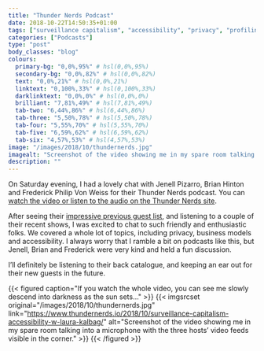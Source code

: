 ```yaml
---
title: "Thunder Nerds Podcast"
date: 2018-10-22T14:50:35+01:00
tags: ["surveillance capitalism", "accessibility", "privacy", "profiling"]
categories: ["Podcasts"]
type: "post"
body_classes: "blog"
colours:
  primary-bg: "0,0%,95%" # hsl(0,0%,95%)
  secondary-bg: "0,0%,82%" # hsl(0,0%,82%)
  text: "0,0%,21%" # hsl(0,0%,21%)
  linktext: "0,100%,33%" # hsl(0,100%,33%)
  darklinktext: "0,0%,0%" # hsl(0,0%,0%)
  brilliant: "7,81%,49%" # hsl(7,81%,49%)
  tab-two: "6,44%,86%" # hsl(6,44%,86%)
  tab-three: "5,50%,78%" # hsl(5,50%,78%)
  tab-four: "5,55%,70%" # hsl(5,55%,70%)
  tab-five: "6,59%,62%" # hsl(6,59%,62%)
  tab-six: "4,57%,53%" # hsl(4,57%,53%)
image: "/images/2018/10/thundernerds.jpg"
imagealt: "Screenshot of the video showing me in my spare room talking into a microphone with the three hosts’ video feeds visible in the corner."
description: ""
---
```


On Saturday evening, I had a lovely chat with Jenell Pizarro, Brian Hinton and  Frederick Philip Von Weiss for their Thunder Nerds podcast. You can [watch the video or listen to the audio on the Thunder Nerds site](https://www.thundernerds.io/2018/10/surveillance-capitalism-accessibility-w-laura-kalbag/).<!--more-->

After seeing their [impressive previous guest list](https://www.thundernerds.io), and listening to a couple of their recent shows, I was excited to chat to such friendly and enthusiastic folks. We covered a whole lot of topics, including privacy, business models and accessibility. I always worry that I ramble a bit on podcasts like this, but Jenell, Brian and Frederick were very kind and held a fun discussion.

I’ll definitely be listening to their back catalogue, and keeping an ear out for their new guests in the future.

{{< figured caption="If you watch the whole video, you can see me slowly descend into darkness as the sun sets…" >}}
  {{< imgsrcset original="/images/2018/10/thundernerds.jpg" link="https://www.thundernerds.io/2018/10/surveillance-capitalism-accessibility-w-laura-kalbag/" alt="Screenshot of the video showing me in my spare room talking into a microphone with the three hosts’ video feeds visible in the corner." >}}
{{< /figured >}}